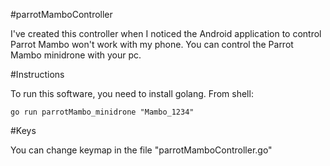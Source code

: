 #parrotMamboController

I've created this controller when I noticed the Android application to control Parrot Mambo won't work with my phone. 
You can control the Parrot Mambo minidrone with your pc.

#Instructions

To run this software, you need to install golang.
From shell:
    
    go run parrotMambo_minidrone "Mambo_1234"

#Keys

You can change keymap in the file "parrotMamboController.go"
